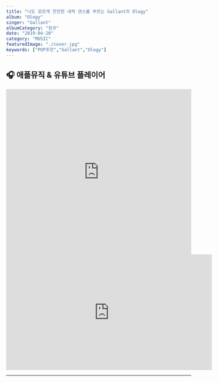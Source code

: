 ```yaml
---
title: "나도 모르게 잔잔한 내적 댄스를 부르는 Gallant의 Ology"
album: "Ology"
singer: "Gallant"
albumCategory: "정규"
date: "2019-04-20"
category: "MUSIC"
featuredImage: "./cover.jpg"
keywords: ["POP추천","Gallant","Ology"]
---
```


## 🎧 애플뮤직 & 유튜브 플레이어

<iframe allow="autoplay *; encrypted-media *;" frameborder="0" height="450" style="width:100%;max-width:900px;overflow:hidden;background:transparent;" sandbox="allow-forms allow-popups allow-same-origin allow-scripts allow-storage-access-by-user-activation allow-top-navigation-by-user-activation" src="https://embed.music.apple.com/us/album/ology/1109106508?app=music"></iframe>

<iframe width="560" height="315" src="https://www.youtube.com/embed/videoseries?list=OLAK5uy_liofByA1t2rSwG4b5qR5NztGoeKi5c62Y" frameborder="0" allow="accelerometer; autoplay; encrypted-media; gyroscope; picture-in-picture" allowfullscreen></iframe>

<br>

- - -
